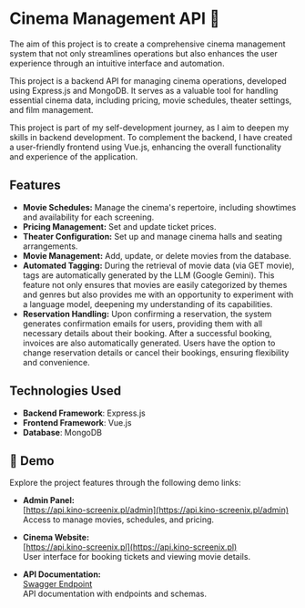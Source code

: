 # Cinema Management API 🎦
The aim of this project is to create a comprehensive cinema management system that not only streamlines operations but also enhances the user experience through an intuitive interface and automation.

This project is a backend API for managing cinema operations, developed using Express.js and MongoDB. It serves as a valuable tool for handling essential cinema data, including pricing, movie schedules, theater settings, and film management. 

This project is part of my self-development journey, as I aim to deepen my skills in backend development. To complement the backend, I have created a user-friendly frontend using Vue.js, enhancing the overall functionality and experience of the application.

## Features

- **Movie Schedules:** Manage the cinema's repertoire, including showtimes and availability for each screening.
- **Pricing Management:** Set and update ticket prices.
- **Theater Configuration:** Set up and manage cinema halls and seating arrangements.
- **Movie Management:** Add, update, or delete movies from the database.
- **Automated Tagging:** During the retrieval of movie data (via GET movie), tags are automatically generated by the LLM (Google Gemini). This feature not only ensures that movies are easily categorized by themes and genres but also provides me with an opportunity to experiment with a language model, deepening my understanding of its capabilities.
- **Reservation Handling:** Upon confirming a reservation, the system generates confirmation emails for users, providing them with all necessary details about their booking. After a successful booking, invoices are also automatically generated. Users have the option to change reservation details or cancel their bookings, ensuring flexibility and convenience.

## Technologies Used
- **Backend Framework**: Express.js
- **Frontend Framework**: Vue.js
- **Database**: MongoDB

## 🔗 Demo

Explore the project features through the following demo links:

- **Admin Panel:**  
   [https://api.kino-screenix.pl/admin](https://api.kino-screenix.pl/admin)  
   Access to manage movies, schedules, and pricing.

- **Cinema Website:**  
   [https://api.kino-screenix.pl](https://api.kino-screenix.pl)  
   User interface for booking tickets and viewing movie details.

- **API Documentation:**  
   [Swagger Endpoint](https://api.kino-screenix.pl/docs)  
   API documentation with endpoints and schemas.
